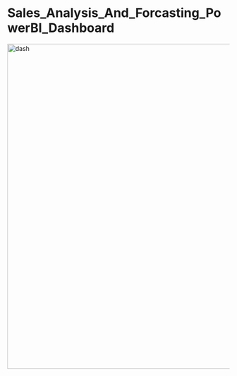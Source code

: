 # Sales_Analysis_And_Forcasting_PowerBI_Dashboard
<img width="1304" height="736" alt="dash" src="https://github.com/user-attachments/assets/34a61926-6c74-4ea5-ac07-0867b5a01777" />
